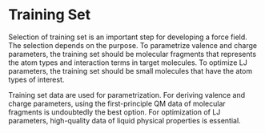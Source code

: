 # Training Set

Selection of training set is an important step for developing a force field. The selection depends on the purpose. To parametrize valence and charge parameters, the training set should be molecular fragments that represents the atom types and interaction terms in target molecules. To optimize LJ parameters, the training set should be small molecules that have the atom types of interest.

Training set data are used for parametrization. For deriving valence and charge parameters, using the first-principle QM data of molecular fragments is undoubtedly the best option. For optimization of LJ parameters, high-quality data of liquid physical properties is essential.


